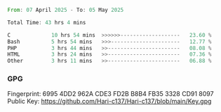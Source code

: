<!--START_SECTION:waka-->

```rust
From: 07 April 2025 - To: 05 May 2025

Total Time: 43 hrs 4 mins

C             10 hrs 54 mins  >>>>>>-------------------   23.60 %
Bash          5 hrs 54 mins   >>>----------------------   12.77 %
PHP           3 hrs 44 mins   >>-----------------------   08.08 %
HTML          3 hrs 24 mins   >>-----------------------   07.36 %
Other         3 hrs 11 mins   >>-----------------------   06.88 %
```

<!--END_SECTION:waka-->

### GPG <br />
Fingerprint:     6995 4DD2 962A CDE3 FD2B B8B4 FB35 3328 CD91 8097 <br />
Public Key:      https://github.com/Hari-c137/Hari-c137/blob/main/Key.gpg
